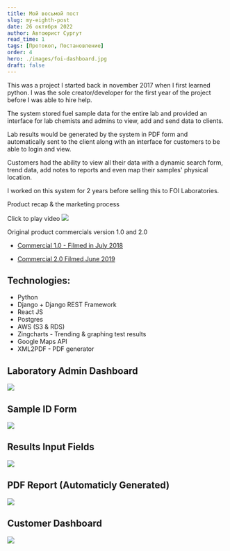 ```yaml
---
title: Мой восьмой пост
slug: my-eighth-post
date: 26 октября 2022
author: Автоюрист Сургут
read_time: 1
tags: [Протокол, Постановление]
order: 4
hero: ./images/foi-dashboard.jpg
draft: false
---
```




This was a project I started back in november 2017 when I first learned python. I was the sole creator/developer for the first year of the project before I was able to hire help.

The system stored fuel sample data for the entire lab and provided an interface for lab chemists and admins to view, add and send data to clients.

Lab results would be generated by the system in PDF form and automatically sent to the client along with an interface for customers to be able to login and view.

Customers had the ability to view all their data with a dynamic search form, trend data, add notes to reports and even map their samples' physical location.

I worked on this system for 2 years before selling this to FOI Laboratories.

Product recap & the marketing process

Click to play video
[![](./images/video-thumbnail-foi.jpg)](https://youtu.be/fju01GCBD24)


Original product commercials version 1.0 and 2.0

- [Commercial 1.0 - Filmed in July 2018](https://dennisivy-personal.s3-us-west-2.amazonaws.com/images/1.0.mp4)

- [Commercial 2.0 Filmed June 2019](https://dennisivy-personal.s3-us-west-2.amazonaws.com/images/2.0.mp4)

## Technologies:
- Python
- Django + Django REST Framework
- React JS
- Postgres
- AWS (S3 & RDS)
- Zingcharts - Trending & graphing test results
- Google Maps API
- XML2PDF - PDF generator

## Laboratory Admin Dashboard

![](./images/lab-dash.jpg)

## Sample ID Form

![](./images/sample-form.jpg)

## Results Input Fields

![](./images/results.jpg)

## PDF Report (Automaticly Generated)
![](./images/pdf-report.jpg)

## Customer Dashboard
![](./images/customer-dash.jpg)